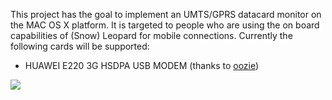 This project has the goal to implement an UMTS/GPRS datacard monitor on the MAC OS X platform. It is targeted to people who are using the on board capabilities of (Snow) Leopard for mobile connections.
Currently the following cards will be supported:

  * HUAWEI E220 3G HSDPA USB MODEM (thanks to <a href='http://oozie.fm.interia.pl/pro/huawei-e220/#STATS'>oozie</a>)


[![](http://mstat.googlecode.com/files/mstat.png)](http://code.google.com/)